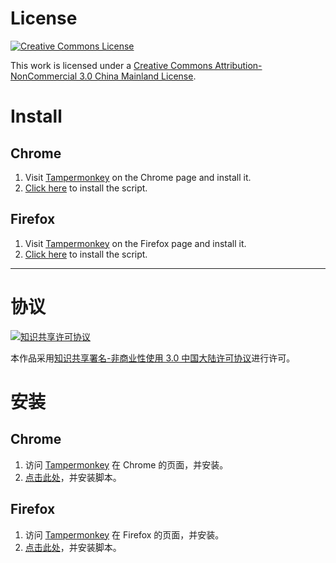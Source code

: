 # License
[![Creative Commons License](https://i.creativecommons.org/l/by-nc/3.0/cn/88x31.png)](https://creativecommons.org/licenses/by-nc/3.0/cn/deed.en)

This work is licensed under a [Creative Commons Attribution-NonCommercial 3.0 China Mainland License](https://creativecommons.org/licenses/by-nc/3.0/cn/deed.en).

# Install

## Chrome
1. Visit [Tampermonkey](https://chrome.google.com/webstore/detail/tampermonkey/dhdgffkkebhmkfjojejmpbldmpobfkfo) on the Chrome page and install it.
2. [Click here](https://liulipack-script.oss-cn-hangzhou.aliyuncs.com/archive/prettify-ys168/永硕%20168%20页面美化-latest.user.js) to install the script.

## Firefox
1. Visit [Tampermonkey](https://addons.mozilla.org/zh-CN/firefox/addon/greasemonkey/) on the Firefox page and install it.
2. [Click here](https://liulipack-script.oss-cn-hangzhou.aliyuncs.com/archive/prettify-ys168/永硕%20168%20页面美化-latest.user.js) to install the script.

---

# 协议
[![知识共享许可协议](https://i.creativecommons.org/l/by-nc/3.0/cn/88x31.png)](https://creativecommons.org/licenses/by-nc/3.0/cn/deed.zh)

本作品采用[知识共享署名-非商业性使用 3.0 中国大陆许可协议](https://creativecommons.org/licenses/by-nc/3.0/cn/deed.zh)进行许可。

# 安装

## Chrome
1. 访问 [Tampermonkey](https://chrome.google.com/webstore/detail/tampermonkey/dhdgffkkebhmkfjojejmpbldmpobfkfo) 在 Chrome 的页面，并安装。
2. [点击此处](https://liulipack-script.oss-cn-hangzhou.aliyuncs.com/archive/prettify-ys168/永硕%20168%20页面美化-latest.user.js)，并安装脚本。

## Firefox
1. 访问 [Tampermonkey](https://addons.mozilla.org/zh-CN/firefox/addon/greasemonkey/) 在 Firefox 的页面，并安装。
2. [点击此处](https://liulipack-script.oss-cn-hangzhou.aliyuncs.com/archive/prettify-ys168/永硕%20168%20页面美化-latest.user.js)，并安装脚本。
